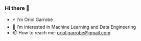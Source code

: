 ### Hi there 👋

- ⚡ I'm Oriol Garrobé
- 🌱 I’m interested in Machine Learning and Data Engineering
- 📫 How to reach me: oriol.garrobe@gmail.com
<!--
**oriolgarrobe/oriolgarrobe** is a ✨ _special_ ✨ repository because its `README.md` (this file) appears on your GitHub profile.

Here are some ideas to get you started:

- 🔭 I’m currently working on ...
- 🌱 I’m currently learning ...
- 👯 I’m looking to collaborate on ...
- 🤔 I’m looking for help with ...
- 💬 Ask me about ...
- 📫 How to reach me: oriol.garrobe@gmail.com
- 😄 Pronouns: He/Him
- ⚡ Fun fact: ...
-->

